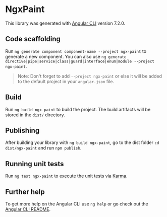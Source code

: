 # NgxPaint

This library was generated with [Angular CLI](https://github.com/angular/angular-cli) version 7.2.0.

## Code scaffolding

Run `ng generate component component-name --project ngx-paint` to generate a new component. You can also use `ng generate directive|pipe|service|class|guard|interface|enum|module --project ngx-paint`.
> Note: Don't forget to add `--project ngx-paint` or else it will be added to the default project in your `angular.json` file. 

## Build

Run `ng build ngx-paint` to build the project. The build artifacts will be stored in the `dist/` directory.

## Publishing

After building your library with `ng build ngx-paint`, go to the dist folder `cd dist/ngx-paint` and run `npm publish`.

## Running unit tests

Run `ng test ngx-paint` to execute the unit tests via [Karma](https://karma-runner.github.io).

## Further help

To get more help on the Angular CLI use `ng help` or go check out the [Angular CLI README](https://github.com/angular/angular-cli/blob/master/README.md).
